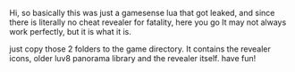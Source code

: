 Hi, so basically this was just a gamesense lua that got leaked, and since there is literally no cheat revealer for fatality, here you go
It may not always work perfectly, but it is what it is.

just copy those 2 folders to the game directory.
It contains the revealer icons, older luv8 panorama library and the revealer itself.
have fun!
